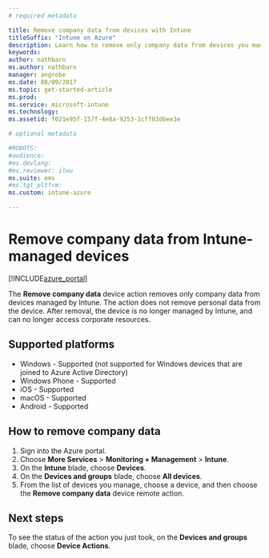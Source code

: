 ```yaml
---
# required metadata

title: Remove company data from devices with Intune
titleSuffix: "Intune on Azure"
description: Learn how to remove only company data from devices you manage with Intune."
keywords:
author: nathbarn
ms.author: nathbarn
manager: angrobe
ms.date: 08/09/2017
ms.topic: get-started-article
ms.prod:
ms.service: microsoft-intune
ms.technology:
ms.assetid: f021e95f-157f-4e8a-9253-1cff03d6ee3e

# optional metadata

#ROBOTS:
#audience:
#ms.devlang:
#ms.reviewer: ilwu
ms.suite: ems
#ms.tgt_pltfrm:
ms.custom: intune-azure

---
```


# Remove company data from Intune-managed devices


[!INCLUDE[azure_portal](./includes/azure_portal.md)]

The **Remove company data** device action removes only company data from devices managed by Intune. The action does not remove personal data from the device. After removal, the device is no longer managed by Intune, and can no longer access corporate resources.

## Supported platforms

- Windows - Supported (not supported for Windows devices that are joined to Azure Active Directory)
- Windows Phone - Supported
- iOS - Supported
- macOS - Supported
- Android - Supported

## How to remove company data

1. Sign into the Azure portal.
2. Choose **More Services** > **Monitoring + Management** > **Intune**.
3. On the **Intune** blade, choose **Devices**.
4. On the **Devices and groups** blade, choose **All devices**.
5. From the list of devices you manage, choose a device, and then choose the **Remove company data** device remote action.

## Next steps

To see the status of the action you just took, on the **Devices and groups** blade, choose **Device Actions**.
